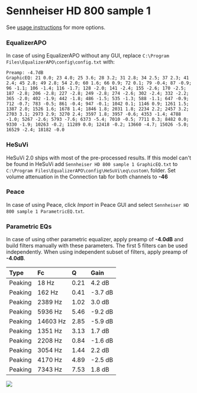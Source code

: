 # Sennheiser HD 800 sample 1
See [usage instructions](https://github.com/jaakkopasanen/AutoEq#usage) for more options.

### EqualizerAPO
In case of using EqualizerAPO without any GUI, replace `C:\Program Files\EqualizerAPO\config\config.txt`
with:
```
Preamp: -4.7dB
GraphicEQ: 21 0.0; 23 4.0; 25 3.6; 28 3.2; 31 2.8; 34 2.5; 37 2.3; 41 2.4; 45 2.8; 49 2.8; 54 2.0; 60 1.6; 66 0.9; 72 0.1; 79 -0.4; 87 -0.9; 96 -1.1; 106 -1.4; 116 -1.7; 128 -2.0; 141 -2.4; 155 -2.6; 170 -2.5; 187 -2.8; 206 -2.8; 227 -2.8; 249 -2.8; 274 -2.6; 302 -2.4; 332 -2.2; 365 -2.0; 402 -1.9; 442 -1.8; 486 -1.5; 535 -1.3; 588 -1.1; 647 -0.9; 712 -0.7; 783 -0.5; 861 -0.4; 947 -0.1; 1042 0.1; 1146 0.9; 1261 1.5; 1387 2.0; 1526 1.6; 1678 1.4; 1846 1.8; 2031 1.8; 2234 2.2; 2457 3.2; 2703 3.1; 2973 2.9; 3270 2.4; 3597 1.8; 3957 -0.6; 4353 -1.4; 4788 -1.0; 5267 -2.6; 5793 -7.6; 6373 -5.4; 7010 -0.5; 7711 0.3; 8482 0.0; 9330 -1.9; 10263 -0.2; 11289 0.0; 12418 -0.2; 13660 -4.7; 15026 -5.0; 16529 -2.4; 18182 -0.0
```

### HeSuVi
HeSuVi 2.0 ships with most of the pre-processed results. If this model can't be found in HeSuVi add
`Sennheiser HD 800 sample 1 GraphicEQ.txt` to `C:\Program Files\EqualizerAPO\config\HeSuVi\eq\custom\` folder.
Set volume attenuation in the Connection tab for both channels to **-46**

### Peace
In case of using Peace, click *Import* in Peace GUI and select `Sennheiser HD 800 sample 1 ParametricEQ.txt`.

### Parametric EQs
In case of using other parametric equalizer, apply preamp of **-4.0dB** and build filters manually
with these parameters. The first 5 filters can be used independently.
When using independent subset of filters, apply preamp of **-4.0dB**.

| Type    | Fc       |    Q | Gain    |
|:--------|:---------|:-----|:--------|
| Peaking | 18 Hz    | 0.21 | 4.2 dB  |
| Peaking | 162 Hz   | 0.41 | -3.7 dB |
| Peaking | 2389 Hz  | 1.02 | 3.0 dB  |
| Peaking | 5936 Hz  | 5.46 | -9.2 dB |
| Peaking | 14603 Hz | 2.85 | -5.9 dB |
| Peaking | 1351 Hz  | 3.13 | 1.7 dB  |
| Peaking | 2208 Hz  | 0.84 | -1.6 dB |
| Peaking | 3054 Hz  | 1.44 | 2.2 dB  |
| Peaking | 4170 Hz  | 4.89 | -2.5 dB |
| Peaking | 7343 Hz  | 7.53 | 1.8 dB  |

![](https://raw.githubusercontent.com/jaakkopasanen/AutoEq/master/results/headphonecom/sbaf-serious/Sennheiser%20HD%20800%20sample%201/Sennheiser%20HD%20800%20sample%201.png)